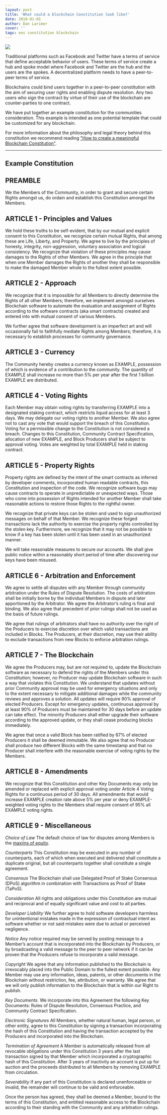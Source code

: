 ```yaml
---
layout: post
title: 'What could a blockchain Constitution look like?'
date: 2018-01-01
author: Dan Larimer
cover: ''
tags: eos constitution blockchain
---
```

![](https://steemitimages.com/0x0/http://dailysignal.com/wp-content/uploads/Constitution-1250x650.gif)

Traditional platforms such as Facebook and Twitter have a terms of service that define acceptable behavior of users. These terms of service create a hub and spoke model where Facebook and Twitter are the hub and the users are the spokes. A decentralized platform needs to have a peer-to-peer terms of service.

Blockchains could bind users together in a peer-to-peer constitution with the aim of securing user rights and enabling dispute resolution. Any two users who sign the contract by virtue of their use of the blockchain are counter-parties to one contract.

We have put together an example constitution for the communities consideration. This example is intended as one potential template that could be customized for any blockchain.

For more information about the philosophy and legal theory behind this constitution we recommend reading ["How to create a meaningful Blockchain Constitution"](https://steemit.com/eos/@dantheman/how-to-create-a-meaningful-blockchain-constitution).

***

## Example Constitution

## PREAMBLE
We the Members of the Community, in order to grant and secure certain Rights amongst us, do ordain and establish this Constitution amongst the Members.

## ARTICLE 1 - Principles and Values
We hold these truths to be self-evident, that by our mutual and explicit consent to this Constitution, we recognize certain mutual Rights, that among these are Life, Liberty, and Property. We agree to live by the principles of honesty, integrity, non-aggression, voluntary association and logical consistency. We recognize that violation of these principles may cause damages to the Rights of other Members. We agree in the principle that when one Member damages the Rights of another they shall be responsible to make the damaged Member whole to the fullest extent possible.

## ARTICLE 2 - Approach
We recognize that it is impossible for all Members to directly determine the Rights of all other Members; therefore, we implement amongst ourselves Blockchain software to automate the evaluation and assignment of Rights according to the software contracts (aka smart contracts) created and entered into with mutual consent of various Members.

We further agree that software development is an imperfect art and will occasionally fail to faithfully mediate Rights among Members; therefore, it is necessary to establish processes for community governance.

## ARTICLE 3 - Currency
The Community hereby creates a currency known as EXAMPLE, possession of which is evidence of a contribution to the community. The quantity of EXAMPLE shall increase no more than 5% per year after the first 1 billion EXAMPLE are distributed.

## ARTICLE 4 - Voting Rights
Each Member may obtain voting rights by transferring EXAMPLE into a designated staking contract, which restricts liquid access for at least 3 days. We may delegate our voting rights to another Member. We also agree not to cast any vote that would support the breach of this Constitution. Voting for a permissible change to the Constitution is not considered a breach. Changes to this Constitution, Community Contract Specification, allocation of new EXAMPLE, and Block Producers shall be subject to approval voting. Votes are weighted by total EXAMPLE held in staking contract.

## ARTICLE 5 - Property Rights
Property rights are defined by the intent of the smart contracts as inferred by developer comments, incorporated human readable contracts, this Constitution and inspection of the code. We recognize software bugs may cause contracts to operate in unpredictable or unexpected ways. Those who come into possession of Rights intended for another Member shall take reasonable actions to restore those Rights to the rightful owner.

We recognize that private keys can be stolen and used to sign unauthorized messages on behalf of that Member. We recognize these forged transactions lack the authority to exercise the property rights controlled by the stolen key. Furthermore, we recognize that it may not be possible to know if a key has been stolen until it has been used in an unauthorized manner.

We will take reasonable measures to secure our accounts. We shall give public notice within a reasonably short period of time after discovering our keys have been misused.

## ARTICLE 6 - Arbitration and Enforcement
We agree to settle all disputes with any Member through community arbitration under the Rules of Dispute Resolution. The costs of arbitration shall be initially borne by the individual Members in dispute and later apportioned by the Arbitrator. We agree the Arbitrator’s ruling is final and binding. We also agree that precedent of prior rulings shall not be used as the basis of future rulings.

We agree that rulings of arbitrators shall have no authority over the right of the Producers to exercise discretion over which valid transactions are included in Blocks. The Producers, at their discretion, may use their ability to exclude transactions from new Blocks to enforce arbitration rulings.

## ARTICLE 7 - The Blockchain
We agree the Producers may, but are not required to, update the Blockchain software as necessary to defend the rights of the Members under this Constitution; however, no Producer may update Blockchain software in such a way that violates this Constitution. We understand that updates without prior Community approval may be used for emergency situations and only to the extent necessary to mitigate additional damages while the community reviews and approves a solution. All updates will require 90% approval of elected Producers. Except for emergency updates, continuous approval by at least 90% of Producers must be maintained for 30 days before an update can take effect. The minority Producers shall either upgrade their software according to the approved update, or they shall cease producing blocks immediately.

We agree that once a valid Block has been ratified by 67% of elected Producers it shall be deemed immutable. We also agree that no Producer shall produce two different Blocks with the same timestamp and that no Producer shall interfere with the reasonable exercise of voting rights by the Members.

## ARTICLE 8 - Amendments
We recognize that this Constitution and other Key Documents may only be amended or replaced with explicit approval voting under Article 4 Voting Rights for a continuous period of 30 days. All amendments that would increase EXAMPLE creation rate above 5% per year or deny EXAMPLE-weighted voting rights to the Members shall require consent of 95% all EXAMPLE voting rights.

## ARTICLE 9 - Miscellaneous
*Choice of Law* The default choice of law for disputes among Members is the [maxims of equity](https://en.wikipedia.org/wiki/Maxims_of_equity).

*Counterparts* This Constitution may be executed in any number of counterparts, each of which when executed and delivered shall constitute a duplicate original, but all counterparts together shall constitute a single agreement.

*Consensus* The Blockchain shall use Delegated Proof of Stake Consensus (DPoS) algorithm in combination with Transactions as Proof of Stake (TaPoS).

*Consideration* All rights and obligations under this Constitution are mutual and reciprocal and of equally significant value and cost to all parties.

*Developer Liability* We further agree to hold software developers harmless for unintentional mistakes made in the expression of contractual intent as software whether or not said mistakes were due to actual or perceived negligence.

*Notice* Any notice required may be served by posting message to a Member’s account that is incorporated into the Blockchain by Producers, or by broadcasting a valid message to the peer to peer network if it can be proven that the Producers refuse to incorporate a valid message.

*Copyright* We agree that any information published to the Blockchain is irrevocably placed into the Public Domain to the fullest extent possible. Any Member may use any information, ideas, patents, or other documents in the Blockchain without restriction, fee, attribution, or warranty. We agree that we will only publish information to the Blockchain that is within our Right to publish.

*Key Documents.* We incorporate into this Agreement the following Key Documents: Rules of Dispute Resolution, Consensus Practice, and Community Contract Specification.

*Electronic Signatures* All Members, whether natural human, legal person, or other entity, agree to this Constitution by signing a transaction incorporating the hash of this Constitution and having the transaction accepted by the Producers and incorporated into the Blockchain.

*Termination of Agreement* A Member is automatically released from all revocable obligations under this Constitution 3 years after the last transaction signed by that Member which incorporated a cryptographic hash of this Constitution. After 3 years of inactivity an account is put up for auction and the proceeds distributed to all Members by removing EXAMPLE from circulation.

*Severability* If any part of this Constitution is declared unenforceable or invalid, the remainder will continue to be valid and enforceable.

Once the person has agreed, they shall be deemed a Member, bound to the terms of this Constitution, and entitled reasonable access to the Blockchain according to their standing with the Community and any arbitration rulings.
